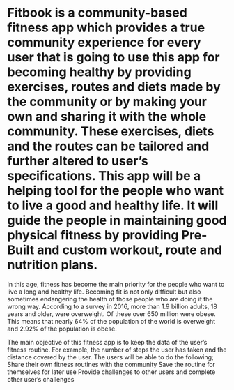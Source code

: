 # Fitbook is a community-based fitness app which provides a true community experience for every user that is going to use this app for becoming healthy by providing exercises, routes and diets made by the community or by making your own and sharing it with the whole community. These exercises, diets and the routes can be tailored and further altered to user’s specifications. This app will be a helping tool for the people who want to live a good and healthy life. It will guide the people in maintaining good physical fitness by providing Pre-Built and custom workout, route and nutrition plans.

In this age, fitness has become the main priority for the people who want to live a long and healthy life. Becoming fit is not only difficult but also sometimes endangering the health of those people who are doing it the wrong way. According to a survey in 2016, more than 1.9 billion adults, 18 years and older, were overweight. Of these over 650 million were obese. This means that nearly 64% of the population of the world is overweight and 2.92% of the population is obese.

The main objective of this fitness app is to keep the data of the user’s fitness routine. For example, the number of steps the user has taken and the distance covered by the user.
    The users will be able to do the following;
    Share their own fitness routines with the community
    Save the routine for themselves for later use
    Provide challenges to other users and complete other user’s challenges
